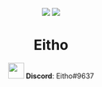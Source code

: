 <p align='center'>
 <!-- why <p>? well, html in github markdown is 🙄 -->
  <img src='https://github-readme-stats.vercel.app/api?username=Eithoo&show_icons=true&count_private=true&include_all_commits=true&hide_border=true&theme=dark&icon_color=FFCC4D&title_color=06629C&text_color=ffffff&bg_color=35,E86444,904E95'>
  <img src='https://github-readme-stats.vercel.app/api/top-langs/?username=Eithoo&layout=compact&count_private=true&include_all_commits=true&hide_border=true&langs_count=10&theme=dark'/>
</p>

<h1 align='center'>Eitho</h1>

<p align='center'>
  <img src="https://i.imgur.com/zE0t9yd.png" width="32" /> 
  <b>Discord</b>: Eitho#9637 <br />
  <!--<img src="https://techcommunity.microsoft.com/t5/image/serverpage/image-id/172206i70472167E79B9D0F?v=v2" width="32" /> 
  <b>Mail</b>: del -->
</p>

<!--
**Eithoo/Eithoo** is a ✨ _special_ ✨ repository because its `README.md` (this file) appears on your GitHub profile.

Here are some ideas to get you started:

- 🔭 I’m currently working on ...
- 🌱 I’m currently learning ...
- 👯 I’m looking to collaborate on ...
- 🤔 I’m looking for help with ...
- 💬 Ask me about ...
- 📫 How to reach me: ...
- 😄 Pronouns: ...
- ⚡ Fun fact: ...
-->
